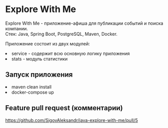 # Explore With Me

Explore With Me - приложение-афиша для публикации событий и поиска компании. <br>
Стек: Java, Spring Boot, PostgreSQL, Maven, Docker. <br>
<p>Приложение состоит из двух модулей:</p>
<li>service - содержит всю основную логику приложения</li>
<li>stats - модуль статистики</li>

## Запуск приложения
<li>maven clean install</li>
<li>docker-compose up</li>

## Feature pull request (комментарии)
https://github.com/SigovAleksandr/java-explore-with-me/pull/5




